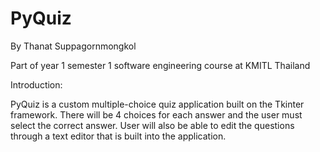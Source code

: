 # PyQuiz

By Thanat Suppagornmongkol

Part of year 1 semester 1 software engineering course at KMITL Thailand
 
Introduction:

   PyQuiz is a custom multiple-choice quiz application built on the Tkinter framework. There will be 
4 choices for each answer and the user must select the correct answer. User will also be able to edit the 
questions through a text editor that is built into the application.

